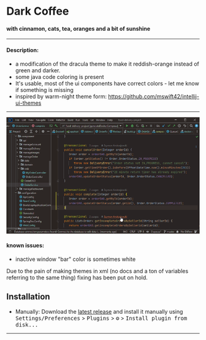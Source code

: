 # Dark Coffee

#### with cinnamon, cats, tea, oranges and a bit of sunshine

---
#### Description:

- a modification of the dracula theme to make it reddish-orange instead of green and darker.
- some java code coloring is present
- It's usable, most of the ui components have correct colors - let me know if something is missing
- inspired by warm-night theme form: https://github.com/mswift42/intellij-ui-themes

___
![ThemePreview](Preview.png)

#### known issues: 

- inactive window "bar" color is sometimes white

Due to the pain of making themes in xml (no docs and a ton of variables referring to the same thing) fixing has been put on hold.
## Installation

- Manually:
  Download the [latest release](https://github.com/0o-Mi/Dark-Coffee-Theme/releases/latest) and install it manually
  using
  <kbd>Settings/Preferences</kbd> > <kbd>Plugins</kbd> > <kbd>⚙️</kbd> > <kbd>Install plugin from disk...</kbd>

---